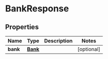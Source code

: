 
# BankResponse

## Properties
Name | Type | Description | Notes
------------ | ------------- | ------------- | -------------
**bank** | [**Bank**](Bank.md) |  |  [optional]



